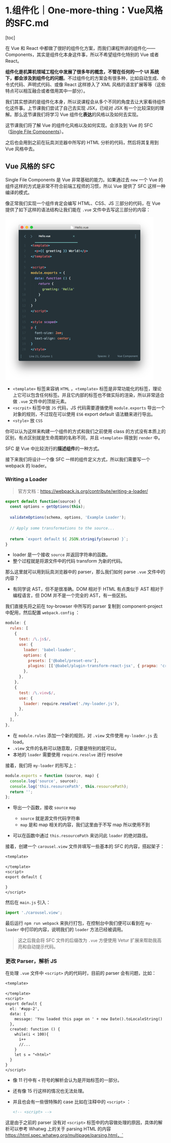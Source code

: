 # 1.组件化｜One-more-thing：Vue风格的SFC.md

[toc]

在 Vue 和 React 中都做了很好的组件化方案，而我们课程所讲的组件化——Components，其实是组件化本身这件事，所以不希望组件化特别的 Vue 或者 React。

**组件化是机算机领域工程化中发展了很多年的概念，不管在任何的一个 UI 系统下，都会涉及到组件化的问题**。不过组件化的方案会有很多种，比如自动生成、命令式代码、声明式代码、或像 React 这样掺入了 XML 风格的语言扩展等等（这些特点可以相互融合或者借用其中一部分）。

我们其实想讲的是组件化本身，所以说课程会从多个不同的角度去让大家看待组件化这件事。上节课我们尝试了自己去实现 JSX，已经对 JSX 有一个比较深刻的理解。那么这节课我们将学习 Vue 组件化**表达**的风格以及如何去实现。

这节课我们将了解 Vue 的组件化风格以及如何实现。会涉及到 Vue 的 SFC（[Single File Components](https://vuejs.org/v2/guide/single-file-components.html)）。

之后也会用到之前在玩具浏览器中所写的 HTML 分析的代码，然后将其复用到 Vue 风格中去。

## Vue 风格的 SFC

Single File Components 是 Vue 非常基础的能力。如果通过去 `new` 一个 Vue 的组件这样的方式是非常不符合前端工程师的习惯，所以 Vue 提供了 SFC 这样一种编译的模式。

像正常我们实现一个组件肯定会编写 HTML、CSS、JS 三部分的代码，在 Vue 提供了如下这样的语法结构让我们能在 `.vue` 文件中去写这三部分的内容：

<img src="assets/vue-component.png" alt="Single-file component example (click for code as text)" style="zoom: 50%;" />

- `<template>` 标签来容纳 `HTML` ，`<template>` 标签是非常功能化的标签，理论上它可以包含任何标签。并且它内部的标签也不做实际的渲染，所以非常适合做 `.vue` 文件中的顶层元素。
- `<scrpit>` 标签中放 `JS` 代码，JS 代码需要遵循使用 `module.exports` 导出一个对象的规则，不过现在可以使用 `ES6` export default 语法糖来进行导出。
- `<style>` 放 `CSS` 

你可以认为这样来构建一个组件的方式和我们之前使用 class 的方式没有本质上的区别，有点区别就是生命周期的名称不同，并且 `<template>` 得放到 `render` 中。

SFC 是 Vue 中比较流行的**描述组件**的一种方式。

接下来我们将设计一个像 SFC 一样的组件定义方式，所以我们需要写一个 webpack 的 loader。

### Writing a Loader

> 官方文档：https://webpack.js.org/contribute/writing-a-loader/

```js
export default function(source) {
  const options = getOptions(this);

  validateOptions(schema, options, 'Example Loader');

  // Apply some transformations to the source...

  return `export default ${ JSON.stringify(source) }`;
}
```

- loader 是一个接收 `source` 并返回字符串的函数。
- 整个过程就是将源文件中的代码 transform 为新的代码。



那么这里就可以用到玩具浏览器中的 parser，那么我们如何 parse `.vue` 文件中的内容？

- 有同学说 AST，但不是很准确。DOM 相对于 HTML 有点类似于 AST 相对于编程语言，但 DOM 并不是一个完全的 AST，有一些区别。



我们直接先将之前在 toy-browser 中所写的 parser 复制到 component-project 中配用，然后配置 `webpack.config` ：

```js
module: {
  rules: [
    {
      test: /\.js$/,
      use: {
        loader: 'babel-loader',
        options: {
          presets: ['@babel/preset-env'],
          plugins: [['@babel/plugin-transform-react-jsx', { pragma: 'createElement' }]],
        },
      },
    },
    {
      test: /\.view$/,
      use: {
        loader: require.resolve('./my-loader.js'),
      },
    },
  ],
},
```

- 在 `module.rules` 添加一个新的规则，对 `.view` 文件使用 `my-loader.js` 去 load。
- `.view` 文件的名称可以随意取，只要是特别的就可以。
- 本地的 `loader` 需要使用 `require.resolve` 进行 resolve



接着，我们将 `my-loader` 的形写上：

```js
module.exports = function (source, map) {
  console.log('source', source);
  console.log('this.resourcePath', this.resourcePath);
  return '';
};
```

- 导出一个函数，接收 `source` `map` 
  - `source` 就是源文件代码字符串
  - `map` 是和 map 相关的内容，我们这里由于不写 map 所以使用不到

- 可以在函数中通过 `this.resourcePath` 来访问此 `loader` 的绝对路径。



接着，创建一个 `carousel.view` 文件并填写一些基本的 SFC 的内容，搭起架子：

```vue
<template>

</template>
<script>
export default {
  
}
</script>
```



然后在 `main.js` 引入：

```js
import './carousel.view';
```



最后运行 `npm run webpack` 来执行打包，在控制台中我们便可以看到在 `my-loader` 中打印的内容，说明我们的 `loader`  方法已经被调用。

> 这之后我会将 SFC 文件的后缀改为 `.vue` 方便使用 Vetur 扩展来帮助我高亮和自动提示代码。



### 更改 Parser，解析 JS

在处理 `.vue` 文件中 `<script>` 内的代码时，目前的 parser 会有问题，比如：

```vue
<template>

</template>
<script>
export default {
  el: '#app-2',
  data: {
    message: 'You loaded this page on ' + new Date().toLocaleString()
  },
  created: function () {
   	while(i < 100){
      i++
      //...
    }
    let s = "<html>"
  }
}
</script>
```

- 像 11 行中有 `<` 符号的解析会认为是开始标签的一部分。

- 还有像 15 行这样的情况也无法处理。

- 并且也会有一些很特殊的 case 比如在注释中的 `<script>` ：

  ```html
  <!-- <script> -->
  ```

  

这是由于之前的 parser 没有对 `<script>` 标签中的内容做处理的原因，具体的解析可以参考 Whatwg 上的关于 parsing HTML 的内容 https://html.spec.whatwg.org/multipage/parsing.html，`<script>` 部分如下：

```
12.2.5.15 Script data less-than sign state
12.2.5.16 Script data end tag open state
12.2.5.17 Script data end tag name state
12.2.5.18 Script data escape start state
12.2.5.19 Script data escape start dash state
12.2.5.20 Script data escaped state
12.2.5.21 Script data escaped dash state
12.2.5.22 Script data escaped dash dash state
12.2.5.23 Script data escaped less-than sign state
12.2.5.24 Script data escaped end tag open state
12.2.5.25 Script data escaped end tag name state
12.2.5.26 Script data double escape start state
12.2.5.27 Script data double escaped state
12.2.5.28 Script data double escaped dash state
12.2.5.29 Script data double escaped dash dash state
12.2.5.30 Script data double escaped less-than sign state
12.2.5.31 Script data double escape end state
```

- 也就是这些状态都没有做处理。



添加新的代码（补丁）之后就可以将 JS 代码中会触发 HTML parser 的部分给跳过，从而可以单独地将 `<scrpit>` 标签中的 JS 代码摘出来，这跟浏览器 HTML 处理 script 标签的逻辑类似。代码：[parser.js](./component-project/parser.js)

- 注意这里的状态机实现很像硬编码的方式，实际上有更科学合理的方式来实现状态机从而解决这种繁琐的方式。



我们在 `my-loader` 中可以通过如下代码将 JS 代码打印出来：

```js
module.exports = function (source, map) {
  let tree = parser.parseHTML(source);
  console.log('source', source);
  console.log('JS code: \n', tree.children[2].children[0].content);
  console.log('this.resourcePath', this.resourcePath);
  return '';
};
```



#### 补充

- 状态机与图灵机等效，图灵机与计算机等效，所以正常的来讲状态机是可以处理一切字符串问题。



### 生成组件代码

接下来将 `parseHTML` 解析返回的 HTML tree 生成组件代码。

为了能够看到具体的 loader 结果，我们先将 `carousel.vue` 中的代码更改如下：

```jsx
<template>
  <div>
    <img />
  </div>
</template>
<script>
export default {
  el: "#app-2",
  data: {
    message: "You loaded this page on " + new Date().toLocaleString()
  }
};
</script>
```

- 在 `template` 中添加一些元素，等会儿会将这些元素加载到浏览器中。
- `script` 中也添加一些类似 Vue 框架在使用 JS 的代码，导出一个对象。



接着更改 loader：

```js
module.exports = function (source, map) {
  let tree = parser.parseHTML(source);

  let template = null;
  let script = null;

  for (let node of tree.children) {
    if (node.tagName == 'template') {
      // 过滤掉文本字符之后取数组中的第一个元素则是 DOM 元素
      template = node.children.filter(e => e.type != "text")[0]; 
    } else if (node.tagName == 'script') {
      script = node.children[0].content;
    }
  }

  // 依次访问 template 子节点，返回调用 createElement
  let visit = (node) => {
    if(node.type == 'text'){
      return JSON.stringify(node.content);
    }
    let attrs = {};
    for (let attr of node.attributes) {
      attrs[attr.name] = attr.value;
    }
    // 返回调用 create 的序列
    let children = node.children.map(node => visit(node));
    return `createElement("${node.tagName}", ${JSON.stringify(attrs)}, ${children})`;
  };
  
 	// return...
};
```

- 2 行，首先是将 `source` 中的源代码转换为一颗 DOM 树对象
- 7～ 14，遍历 DOM 树，将 DOM 树中的 `template` 节点和 `script` 节点的内容添加到 `template` 和 `script` 变量中
- 17 ~ 28 行，利用 `visit` 函数将 `template` 中的元素节点转换为调用 `createElement` 的字符串形式，这和之前所学习的 JSX 一样，只不过之前使用了 `babel-loader` 的插件 `@babel/plugin-transform-react-jsx` 自动帮我们将 JSX 转换为了调用 `createElement` 的形式，这里我们是手动处理了这一步。



接着是 `my-loader` 中 return 部分的代码：

```jsx
module.exports = function(source, map) {
  //...
  let result = `
import { createElement, Text, Wrapper } from './createElement.js'; 
export class Carousel {
  constructor(config) {
    this.children = [];
    this.props = {};
    this.attr = new Map();
  }

  render(){
    return ${visit(template)}
  }

  setAttribute(name, value) {
    //attribute
    this.props[name] = value;
    this.attr.set(name, value);
  }

  mountTo(parent) {
    this.render().mountTo(parent);
  }
}
  `;

  return result
}
```

- 返回的文本就是将 `carousel.vue` 文件转换为 `.js` 之后的代码。
- 导出一个 `Carousel` 的组件类，在 `render()` 的部份返回 `visit(template)` 返回的字符串，也就是 `createElement("${node.tagName}", ${JSON.stringify(attrs)}, ${children})` 这一部分。
- 注意，整个过程中我们没有用到 `script` 中的代码，但其实是可以将其添加到返回的组件类中的某中一部分来使用，由于我们只是为了明白实现 SFC 这样组件化的方式，所以知道可以这样做就行，至于如何去做可以去参考 vue，也可以自己去思考。
- `setAttribute` 可以统一通过 `extents` 一个基类来处理。



编写完 `my-loader` 的代码之后，我们回到 `webpack` 的入口 `main.js` ，来看一下具体的执行过程：

```jsx
import { Carousel } from './carousel.vue';

let component = new Carousel();

component.mountTo(document.body);
```

- 最终是执行 `new Carousel()` 来生产一个组件，最终挂载到 body 上。

 

这样就实现了用 SFC 来实现我们想要的组件。



#### 补充

- 调试以及拆分的方法建议大家使用相同的方式。因为我们写这样的代码要先整体跑起来有一个效果，然后再局部的去处理细节问题。
- 设计组件就是在设计之前讲的组件的八大个特性，只要将这八大特性设计清楚，你使用 SFC 还是 JSX 都是具体的操作方式。当我们跳出前端的范围去看组件（比如 WPF，windows 的 UI 系统），就会发现真正不变的就是这八大特性，语言可以换，组件的实现方式可以换，依赖的平台可以换，真正重要的组件本身的概念。
- 学习组件化的过程，应该把重点放在组件 class 和 createElement 相关的设计上，createElement 中涉及到 attributes 的逻辑和 children 的逻辑，class 中会涉及到 property、method、lifecircle 等。
- 上面在 `my-loader` 中我们依然使用的是 CommandJS 的模块语法，如果想要使用 ES6 的导出需要配置。
- 之后我们主要还是以 JSX 这种组件的实现方式为主，实现起来要较为容易一些。
- `loader` 实际上帮我们生产了一个虚拟的在内存中的 `.js` 文件，`loader`做的完全是文本处理的工作。
- 组件有三种关键可以用于复用——嵌套、组合、继承。



  





## 课程涉及内容

### 课后作业：

- 跟上课程进度，完成课上代码，并完善 loader 部分代码

### 答疑回放：

### 参考链接：

- https://webpack.js.org/contribute/writing-a-loader/
- https://html.spec.whatwg.org/multipage/parsing.html#tokenization

## 参考代码：

```jsx

  {
    test: /\.view/,
      use:{
        loader: require.resolve("./myloader.js")
      }
  }
```

```jsx
import {Carousel} from "./carousel.view";
```

```jsx
<template>
    <div>
        <img />
    </div>
</template><script>
  
export default {
  el: '#example',
  data: {
    message: 'Hello'
  },
  computed: {
    // a computed getter
    reversedMessage: function () {
      // `this` points to the vm instance
      let i = 1;
      while(i < 100) {
          i ++;
      }
      return this.message.split('').reverse().join('')
    }
  }
}
 
</script>
```

